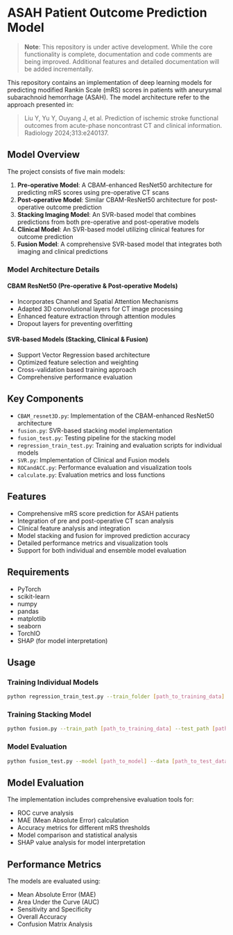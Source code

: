 # ASAH Patient Outcome Prediction Model

> **Note**: This repository is under active development. While the core functionality is complete, documentation and code comments are being improved. Additional features and detailed documentation will be added incrementally.

This repository contains an implementation of deep learning models for predicting modified Rankin Scale (mRS) scores in patients with aneurysmal subarachnoid hemorrhage (ASAH). The model architecture refer to the approach presented in:

> Liu Y, Yu Y, Ouyang J, et al. Prediction of ischemic stroke functional outcomes from acute-phase noncontrast CT and clinical information. Radiology 2024;313:e240137.

## Model Overview

The project consists of five main models:

1. **Pre-operative Model**: A CBAM-enhanced ResNet50 architecture for predicting mRS scores using pre-operative CT scans
2. **Post-operative Model**: Similar CBAM-ResNet50 architecture for post-operative outcome prediction
3. **Stacking Imaging Model**: An SVR-based model that combines predictions from both pre-operative and post-operative models
4. **Clinical Model**: An SVR-based model utilizing clinical features for outcome prediction
5. **Fusion Model**: A comprehensive SVR-based model that integrates both imaging and clinical predictions

### Model Architecture Details

#### CBAM ResNet50 (Pre-operative & Post-operative Models)
- Incorporates Channel and Spatial Attention Mechanisms
- Adapted 3D convolutional layers for CT image processing
- Enhanced feature extraction through attention modules
- Dropout layers for preventing overfitting

#### SVR-based Models (Stacking, Clinical & Fusion)
- Support Vector Regression based architecture
- Optimized feature selection and weighting
- Cross-validation based training approach
- Comprehensive performance evaluation

## Key Components

- `CBAM_resnet3D.py`: Implementation of the CBAM-enhanced ResNet50 architecture
- `fusion.py`: SVR-based stacking model implementation
- `fusion_test.py`: Testing pipeline for the stacking model
- `regression_train_test.py`: Training and evaluation scripts for individual models
- `SVR.py`: Implementation of Clinical and Fusion models
- `ROCandACC.py`: Performance evaluation and visualization tools
- `calculate.py`: Evaluation metrics and loss functions

## Features

- Comprehensive mRS score prediction for ASAH patients
- Integration of pre and post-operative CT scan analysis
- Clinical feature analysis and integration
- Model stacking and fusion for improved prediction accuracy
- Detailed performance metrics and visualization tools
- Support for both individual and ensemble model evaluation

## Requirements

- PyTorch
- scikit-learn
- numpy
- pandas
- matplotlib
- seaborn
- TorchIO
- SHAP (for model interpretation)

## Usage

### Training Individual Models

```bash
python regression_train_test.py --train_folder [path_to_training_data] --model CBAM --train_mode [pre/post]
```

### Training Stacking Model

```bash
python fusion.py --train_path [path_to_training_data] --test_path [path_to_test_data]
```

### Model Evaluation

```bash
python fusion_test.py --model [path_to_model] --data [path_to_test_data]
```

## Model Evaluation

The implementation includes comprehensive evaluation tools for:
- ROC curve analysis
- MAE (Mean Absolute Error) calculation
- Accuracy metrics for different mRS thresholds
- Model comparison and statistical analysis
- SHAP value analysis for model interpretation

## Performance Metrics

The models are evaluated using:
- Mean Absolute Error (MAE)
- Area Under the Curve (AUC)
- Sensitivity and Specificity
- Overall Accuracy
- Confusion Matrix Analysis